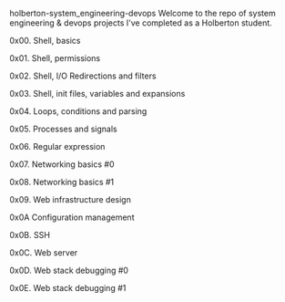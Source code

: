 holberton-system_engineering-devops
Welcome to the repo of system engineering & devops projects I've completed as a Holberton student.

0x00. Shell, basics

0x01. Shell, permissions

0x02. Shell, I/O Redirections and filters

0x03. Shell, init files, variables and expansions

0x04. Loops, conditions and parsing

0x05. Processes and signals

0x06. Regular expression

0x07. Networking basics #0

0x08. Networking basics #1

0x09. Web infrastructure design

0x0A Configuration management

0x0B. SSH

0x0C. Web server

0x0D. Web stack debugging #0

0x0E. Web stack debugging #1